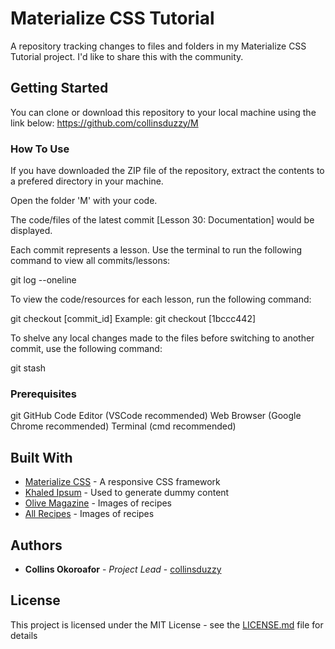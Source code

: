 # Materialize CSS Tutorial

A repository tracking changes to files and folders in my Materialize CSS Tutorial project. I'd like to share this with the community. 

## Getting Started

You can clone or download this repository to your local machine using the link below:
https://github.com/collinsduzzy/M

### How To Use
If you have downloaded the ZIP file of the repository, extract the contents to a prefered directory in your machine.

Open the folder 'M' with your code.

The code/files of the latest commit [Lesson 30: Documentation] would be displayed.

Each commit represents a lesson. Use the terminal to run the following command to view all commits/lessons:

git log --oneline

To view the code/resources for each lesson, run the following command:

git checkout [commit_id]
Example: git checkout [1bccc442]

To shelve any local changes made to the files before switching to another commit, use the following command:

git stash 

### Prerequisites

git
GitHub
Code Editor (VSCode recommended)
Web Browser (Google Chrome recommended)
Terminal (cmd recommended)

## Built With

* [Materialize CSS](https://materializecss.com) - A responsive CSS framework
* [Khaled Ipsum](http://khaledipsum.com) - Used to generate dummy content
* [Olive Magazine](https://olivemagazine.com/recipes) - Images of recipes
* [All Recipes](https://www.allrecipes.com/recipes) - Images of recipes

## Authors

* **Collins Okoroafor** - *Project Lead* - [collinsduzzy](https://github.com/collinsduzzy)

## License

This project is licensed under the MIT License - see the [LICENSE.md](LICENSE.md) file for details